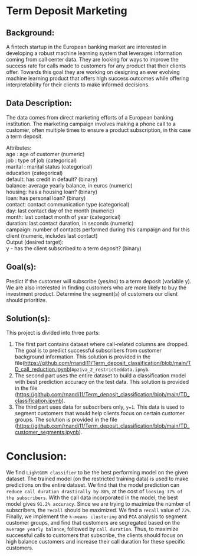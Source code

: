 # Term Deposit Marketing

## Background:

A fintech startup in the European banking market are interested in developing a robust machine learning system that leverages information coming from call center data. They are looking for ways to improve the success rate for calls made to customers for any product that their clients offer. Towards this goal they are working on designing an ever evolving machine learning product that offers high success outcomes while offering interpretability for their clients to make informed decisions.

## Data Description:

The data comes from direct marketing efforts of a European banking institution. The marketing campaign involves making a phone call to a customer, often multiple times to ensure a product subscription, in this case a term deposit. <br>

Attributes:<br>
age : age of customer (numeric)<br>
job : type of job (categorical)<br>
marital : marital status (categorical)<br>
education (categorical)<br>
default: has credit in default? (binary)<br>
balance: average yearly balance, in euros (numeric)<br>
housing: has a housing loan? (binary)<br>
loan: has personal loan? (binary)<br>
contact: contact communication type (categorical)<br>
day: last contact day of the month (numeric)<br>
month: last contact month of year (categorical)<br>
duration: last contact duration, in seconds (numeric)<br>
campaign: number of contacts performed during this campaign and for this client (numeric, includes last contact)<br>
Output (desired target):<br>
y - has the client subscribed to a term deposit? (binary)<br>

## Goal(s):
Predict if the customer will subscribe (yes/no) to a term deposit (variable y). We are also interested in finding customers who are more likely to buy the investment product. Determine the segment(s) of customers our client should prioritize.

## Solution(s):
This project is divided into three parts: <br>
1. The first part contains dataset where call-related columns are dropped. The goal is to predict successful subscribers from customer background information. This solution is provided in the file(https://github.com/rnandi11/Term_deposit_classification/blob/main/TD_call_reduction.ipynb)`Apziva_2_restricteddata.ipnyb`. <br>
2. The second part uses the entire dataset to build a classification model with best prediction accuracy on the test data. This solution is provided in the file (https://github.com/rnandi11/Term_deposit_classification/blob/main/TD_classification.ipynb). <br>
3. The third part uses data for subscribers only, `y=1`. This data is used to segment customers that would help clients focus on certain customer groups. The solution is provided in the file (https://github.com/rnandi11/Term_deposit_classification/blob/main/TD_customer_segments.ipynb). <br>

# Conclusion: 
We find `LightGBM classifier` to be the best performing model on the given dataset. The trained model (on the restricted training data) is used to make predictions on the entire dataset. We find that the model prediction can `reduce call duration drastically by 88%`, at the cost of `loosing 37% of the subscribers`. With the call data incorporated in the model, the best model gives `91.2% accuracy`. Since we are trying to mazimize the number of subscribers, the `recall` should be maximized. We find a `recall` value of `72%`. Finally, we implement the `k-means clustering` and `PCA` analysis to segment customer groups, and find that customers are segregated based on the `average yearly balance`, followed by `call duration`. Thus, to maximize successful calls to customers that subscribe, the clients should focus on high balance customers and increase their call duration for these specific customers.




